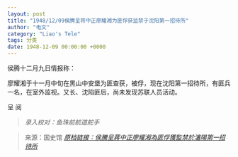 ```yaml
---
layout: post
title: "1948/12/09侯腾呈蒋中正廖耀湘为匪俘获监禁于沈阳第一招待所"
author: "电文"
category: "Liao's Tele"
tags: 分类
date: 1948-12-09 00:00:00 +0000
---
```

侯腾十二月九日情报称：

廖耀湘于十一月中旬在黑山中安堡为匪查获，被俘，现在沈阳第一招待所，有匪兵一名，在室外监视。又长、沈陷匪后，尚未发现苏联人员活动。


呈 阅


> *录入校对：鱼珠前航道舵手*

> 来源：国史馆 [*原档链接：侯騰呈蔣中正廖耀湘為匪俘獲監禁於瀋陽第一招待所*](https://ahonline.drnh.gov.tw/index.php?act=Display/image/5894466DuQ=DAX)